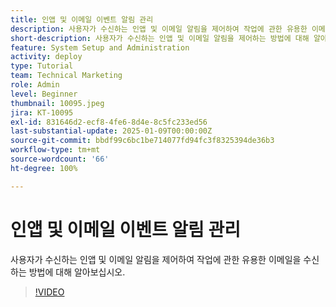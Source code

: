 ```yaml
---
title: 인앱 및 이메일 이벤트 알림 관리
description: 사용자가 수신하는 인앱 및 이메일 알림을 제어하여 작업에 관한 유용한 이메일을 수신하는 방법에 대해 알아보십시오.
short-description: 사용자가 수신하는 인앱 및 이메일 알림을 제어하는 방법에 대해 알아봅니다.
feature: System Setup and Administration
activity: deploy
type: Tutorial
team: Technical Marketing
role: Admin
level: Beginner
thumbnail: 10095.jpeg
jira: KT-10095
exl-id: 831646d2-ecf8-4fe6-8d4e-8c5fc233ed56
last-substantial-update: 2025-01-09T00:00:00Z
source-git-commit: bbdf99c6bc1be714077fd94fc3f8325394de36b3
workflow-type: tm+mt
source-wordcount: '66'
ht-degree: 100%

---
```


# 인앱 및 이메일 이벤트 알림 관리

사용자가 수신하는 인앱 및 이메일 알림을 제어하여 작업에 관한 유용한 이메일을 수신하는 방법에 대해 알아보십시오.

>[!VIDEO](https://video.tv.adobe.com/v/3442786/?quality=12&learn=on&enablevpops=1)

